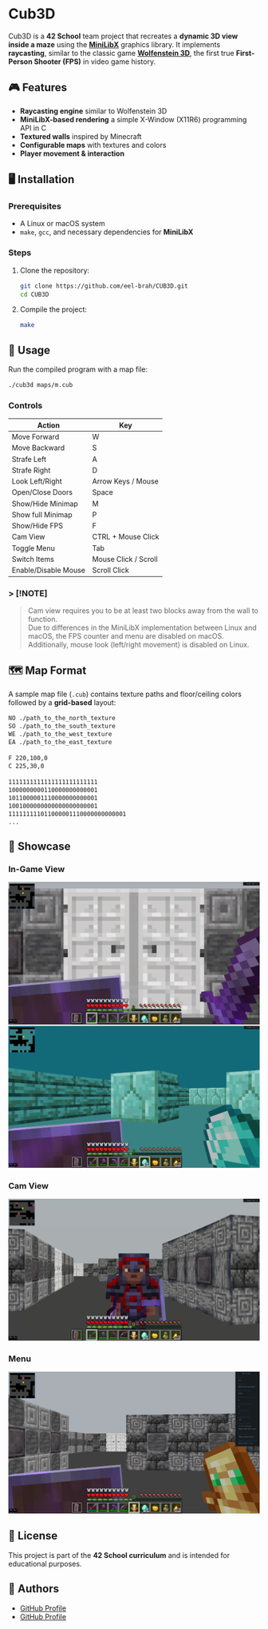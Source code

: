 # Cub3D

Cub3D is a **42 School** team project that recreates a **dynamic 3D view inside a maze** using the [**MiniLibX**](https://github.com/42Paris/minilibx-linux) graphics library. It implements **raycasting**, similar to the classic game [**Wolfenstein 3D**](http://users.atw.hu/wolf3d/), the first true **First-Person Shooter (FPS)** in video game history.

## 🎮 Features
- **Raycasting engine** similar to Wolfenstein 3D
- **MiniLibX-based rendering** a simple X-Window (X11R6) programming API in C
- **Textured walls** inspired by Minecraft
- **Configurable maps** with textures and colors
- **Player movement & interaction**

## 🖥️ Installation
### Prerequisites
- A Linux or macOS system
- `make`, `gcc`, and necessary dependencies for **MiniLibX**

### Steps
1. Clone the repository:
   ```sh
   git clone https://github.com/eel-brah/CUB3D.git
   cd CUB3D
   ```
2. Compile the project:
   ```sh
   make
   ```

## 🚀 Usage
Run the compiled program with a map file:
```sh
./cub3d maps/m.cub
```

### Controls
| Action             | Key |
|--------------------|-----|
| Move Forward      | W   |
| Move Backward     | S   |
| Strafe Left       | A   |
| Strafe Right      | D   |
| Look Left/Right   | Arrow Keys / Mouse |
| Open/Close Doors  | Space |
| Show/Hide Minimap | M   |
| Show full Minimap | P   |
| Show/Hide FPS     | F   |
| Cam View          | CTRL + Mouse Click |
| Toggle Menu       | Tab |
| Switch Items      | Mouse Click / Scroll |
| Enable/Disable Mouse | Scroll Click |

### > [!NOTE]
> Cam view requires you to be at least two blocks away from the wall to function.<br>
> Due to differences in the MiniLibX implementation between Linux and macOS, the FPS counter and menu are disabled on macOS. Additionally, mouse look (left/right movement) is disabled on Linux.

## 🗺️ Map Format
A sample map file (`.cub`) contains texture paths and floor/ceiling colors followed by a **grid-based** layout:
```
NO ./path_to_the_north_texture
SO ./path_to_the_south_texture
WE ./path_to_the_west_texture
EA ./path_to_the_east_texture

F 220,100,0
C 225,30,0

1111111111111111111111111
1000000000110000000000001
1011000001110000000000001
1001000000000000000000001
111111111011000001110000000000001
...
```

## 📸 Showcase
### In-Game View
![Game Screenshot](media/1.png)
![Game Screenshot](media/2.png)

### Cam View
![Game Screenshot](media/3.png)

### Menu 
![Menu Screenshot](media/4.png)

## 📜 License
This project is part of the **42 School curriculum** and is intended for educational purposes.

## 👥 Authors
- [GitHub Profile](https://github.com/eel-brah)
- [GitHub Profile](https://github.com/AhmedMokhtari)

